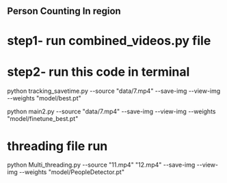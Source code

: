 ## **Person Counting In region**

# step1- run combined_videos.py file

# step2- run this code in terminal 

python tracking_savetime.py --source "data/7.mp4" --save-img --view-img  --weights "model/best.pt"

python main2.py --source "data/7.mp4" --save-img --view-img  --weights "model/finetune_best.pt"


# threading file run

python Multi_threading.py  --source "11.mp4" "12.mp4"  --save-img --view-img  --weights "model/PeopleDetector.pt"


